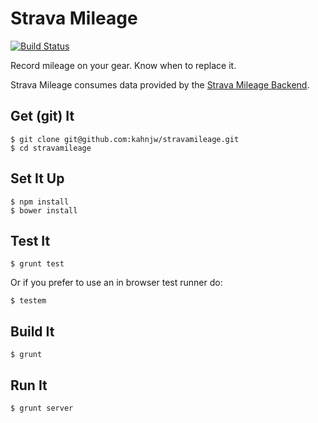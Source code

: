 # Strava Mileage

[![Build Status](https://travis-ci.org/kahnjw/stravamileage.svg?branch=activity_model)](https://travis-ci.org/kahnjw/stravamileage)

Record mileage on your gear. Know when to replace it.

Strava Mileage consumes data provided by the [Strava Mileage Backend](https://github.com/kahnjw/mileagebe).

## Get (git) It

```
$ git clone git@github.com:kahnjw/stravamileage.git
$ cd stravamileage
```

## Set It Up

```
$ npm install
$ bower install
```

## Test It

```
$ grunt test
```

Or if you prefer to use an in browser test runner do:

```
$ testem
```

## Build It

```
$ grunt
```

## Run It

```
$ grunt server
```
